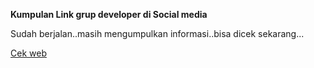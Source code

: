 **Kumpulan Link grup developer di Social media**

Sudah berjalan..masih mengumpulkan informasi..bisa dicek sekarang...

[Cek web](https://ryokavertikal.github.io/devs-club/)
